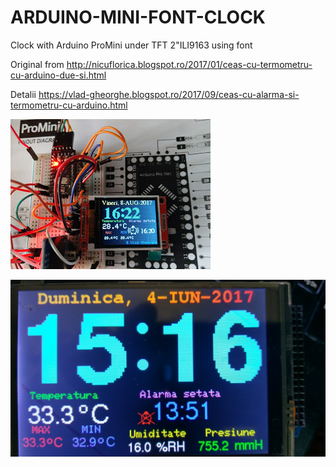 # ARDUINO-MINI-FONT-CLOCK
Clock with Arduino ProMini under TFT 2"ILI9163 using font

Original from http://nicuflorica.blogspot.ro/2017/01/ceas-cu-termometru-cu-arduino-due-si.html

Detalii https://vlad-gheorghe.blogspot.ro/2017/09/ceas-cu-alarma-si-termometru-cu-arduino.html


![poza](https://github.com/vlad-gheorghe/ARDUINO-MINI-FONT-CLOCK/blob/master/IMAG0537.jpg)

![poza](https://github.com/vlad-gheorghe/ARDUINO-MINI-FONT-CLOCK/blob/master/IMAG0334.jpg)
